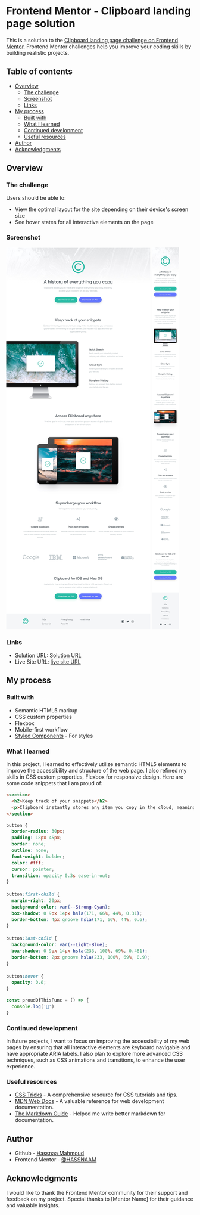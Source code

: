 # Frontend Mentor - Clipboard landing page solution

This is a solution to the [Clipboard landing page challenge on Frontend Mentor](https://www.frontendmentor.io/challenges/clipboard-landing-page-5cc9bccd6c4c91111378ecb9). Frontend Mentor challenges help you improve your coding skills by building realistic projects. 

## Table of contents

- [Overview](#overview)
  - [The challenge](#the-challenge)
  - [Screenshot](#screenshot)
  - [Links](#links)
- [My process](#my-process)
  - [Built with](#built-with)
  - [What I learned](#what-i-learned)
  - [Continued development](#continued-development)
  - [Useful resources](#useful-resources)
- [Author](#author)
- [Acknowledgments](#acknowledgments)

## Overview

### The challenge

Users should be able to:

- View the optimal layout for the site depending on their device's screen size
- See hover states for all interactive elements on the page

### Screenshot

![Desktop Design](./design/desktop-design.jpg)
![Mobile Design](./design/mobile-design.jpg)

### Links

- Solution URL: [Solution URL](https://github.com/HASSNAAM/Clipboard-landing-page.git)
- Live Site URL: [live site URL](https://hassnaam.github.io/Clipboard-landing-page/)

## My process

### Built with

- Semantic HTML5 markup
- CSS custom properties
- Flexbox
- Mobile-first workflow
- [Styled Components](https://styled-components.com/) - For styles

### What I learned

In this project, I learned to effectively utilize semantic HTML5 elements to improve the accessibility and structure of the web page. I also refined my skills in CSS custom properties, Flexbox for responsive design. Here are some code snippets that I am proud of:

```html
<section>
  <h2>Keep track of your snippets</h2>
  <p>Clipboard instantly stores any item you copy in the cloud, meaning you can access your snippets immediately on all your devices. Our Mac and iOS apps will help you organize everything.</p>
</section>
```
```css
button {
  border-radius: 30px;
  padding: 18px 45px;
  border: none;
  outline: none;
  font-weight: bolder;
  color: #fff;
  cursor: pointer;
  transition: opacity 0.3s ease-in-out;
}

button:first-child {
  margin-right: 20px;
  background-color: var(--Strong-Cyan);
  box-shadow: 0 9px 14px hsla(171, 66%, 44%, 0.31);
  border-bottom: 4px groove hsla(171, 66%, 44%, 0.6);
}

button:last-child {
  background-color: var(--Light-Blue);
  box-shadow: 0 9px 14px hsla(233, 100%, 69%, 0.481);
  border-bottom: 2px groove hsla(233, 100%, 69%, 0.9);
}

button:hover {
  opacity: 0.8;
}
```
```js
const proudOfThisFunc = () => {
  console.log('🎉')
}
```
### Continued development

In future projects, I want to focus on improving the accessibility of my web pages by ensuring that all interactive elements are keyboard navigable and have appropriate ARIA labels. I also plan to explore more advanced CSS techniques, such as CSS animations and transitions, to enhance the user experience.
### Useful resources

- [CSS Tricks](https://css-tricks.com) - A comprehensive resource for CSS tutorials and tips.
- [MDN Web Docs](https://developer.mozilla.org) - A valuable reference for web development documentation.
- [The Markdown Guide](https://www.markdownguide.org/) - Helped me write better markdown for documentation.

## Author

- Github - [Hassnaa Mahmoud](https://github.com/HASSNAAM)
- Frontend Mentor - [@HASSNAAM](https://www.frontendmentor.io/profile/HASSNAAM)

## Acknowledgments

I would like to thank the Frontend Mentor community for their support and feedback on my project. Special thanks to [Mentor Name] for their guidance and valuable insights.

